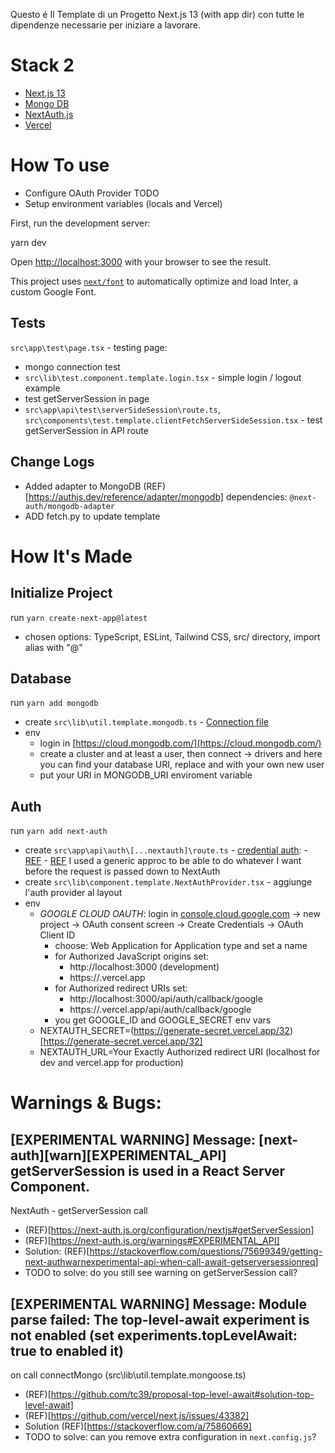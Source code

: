 Questo é Il Template di un Progetto Next.js 13 (with app dir) con tutte le dipendenze necessarie per iniziare a lavorare.

# Stack 2

- [Next.js 13](https://nextjs.org/docs/getting-started/installation)
- [Mongo DB](https://www.mongodb.com/developer/languages/javascript/nextjs-with-mongodb/)
- [NextAuth.js](https://next-auth.js.org/)
- [Vercel](https://vercel.com/new?utm_medium=default-template&filter=next.js&utm_source=create-next-app&utm_campaign=create-next-app-readme)
# How To use

- Configure OAuth Provider TODO
- Setup environment variables (locals and Vercel)

First, run the development server:

yarn dev

Open [http://localhost:3000](http://localhost:3000) with your browser to see the result.

This project uses [`next/font`](https://nextjs.org/docs/basic-features/font-optimization) to automatically optimize and load Inter, a custom Google Font.

## Tests

`src\app\test\page.tsx` - testing page:

- mongo connection test
- `src\lib\test.component.template.login.tsx` - simple login / logout example
- test getServerSession in page
- `src\app\api\test\serverSideSession\route.ts`, `src\components\test.template.clientFetchServerSideSession.tsx` - test getServerSession in API route

## Change Logs
- Added adapter to MongoDB (REF)[https://authjs.dev/reference/adapter/mongodb] dependencies: `@next-auth/mongodb-adapter`
- ADD fetch.py to update template 
# How It's Made
## Initialize Project
run `yarn create-next-app@latest`
- chosen options:
    TypeScript, ESLint, Tailwind CSS, src/ directory, import alias with "@"

## Database
run `yarn add mongodb`

- create `src\lib\util.template.mongodb.ts` - [Connection file](https://github.com/vercel/next.js/blob/canary/examples/with-mongodb/lib/mongodb.ts)
- env
    - login in [https://cloud.mongodb.com/](https://cloud.mongodb.com/)
    - create a cluster and at least a user, then connect -> drivers and here you can find your database URI, replace <USERNAME> and <PASSWORD> with your own new user
    - put your URI in MONGODB_URI enviroment variable

## Auth

run `yarn add next-auth`
- create `src\app\api\auth\[...nextauth]\route.ts` - [credential auth](https://github.com/nextauthjs/next-auth-example/blob/main/pages/api/auth/%5B...nextauth%5D.ts): 
        - [REF](https://github.com/nextauthjs/next-auth-example/blob/main/pages/api/auth/%5B...nextauth%5D.ts)
        - [REF](https://next-auth.js.org/configuration/initialization#advanced-initialization) I used a generic approc to be able to do whatever I want before the request is passed down to NextAuth
- create `src\lib\component.template.NextAuthProvider.tsx` - aggiunge l'auth provider al layout
- env
    - *GOOGLE CLOUD OAUTH*: login in [console.cloud.google.com](console.cloud.google.com) -> new project -> OAuth consent screen -> Create Credentials -> OAuth Client ID 
        - choose: Web Application for Application type and set a name
        - for Authorized JavaScript origins set:
            - http://localhost:3000 (development)
            - https://<your-vercel-domain>.vercel.app
        - for Authorized redirect URIs set:
            - http://localhost:3000/api/auth/callback/google
            - https://<your-vercel-domain>.vercel.app/api/auth/callback/google
        - you get GOOGLE_ID and GOOGLE_SECRET env vars  
    - NEXTAUTH_SECRET=(https://generate-secret.vercel.app/32)[https://generate-secret.vercel.app/32]
    - NEXTAUTH_URL=Your Exactly Authorized redirect URI (localhost for dev and vercel.app for production)


# Warnings & Bugs:

## [EXPERIMENTAL WARNING] Message: [next-auth][warn][EXPERIMENTAL_API] getServerSession is used in a React Server Component.
NextAuth - getServerSession call
- (REF)[https://next-auth.js.org/configuration/nextjs#getServerSession]
- (REF)[https://next-auth.js.org/warnings#EXPERIMENTAL_API]
- Solution: (REF)[https://stackoverflow.com/questions/75699349/getting-next-authwarnexperimental-api-when-call-await-getserversessionreq]
- TODO to solve: do you still see warning on getServerSession call?

## [EXPERIMENTAL WARNING] Message: Module parse failed: The top-level-await experiment is not enabled (set experiments.topLevelAwait: true to enabled it)
on call connectMongo (src\lib\util.template.mongoose.ts)
- (REF)[https://github.com/tc39/proposal-top-level-await#solution-top-level-await]
- (REF)[https://github.com/vercel/next.js/issues/43382]
- Solution (REF)[https://stackoverflow.com/a/75860669]
- TODO to solve: can you remove extra configuration in `next.config.js`?

<!-- # Contributors

We warmly invite you to contribute to our Next.js 13 project template! This project aims to provide a robust and efficient setup for developers to kick-start their projects. By contributing, you will be part of a thriving community working together to improve the developer experience and make an impact on the open-source ecosystem.

How Can You Contribute?
There are various ways to contribute, such as:

Bug Reports: If you come across any issues or bugs, please open an issue in our GitHub repository, providing a clear description and steps to reproduce the problem.

Feature Requests: We are always looking to improve our project. If you have any ideas for new features or improvements, feel free to open an issue to discuss them with the community.

Code Contributions: If you'd like to contribute code directly, you can submit a pull request. Before doing so, make sure to discuss the changes in a relevant issue, or create a new one if needed.

Documentation: Keeping our documentation up-to-date and clear is essential. If you find any inconsistencies or areas for improvement, please help us by submitting an update.

Community Support: Engage with the community by answering questions, providing guidance, or sharing your own experiences and projects based on our template.

We welcome contributors of all skill levels, and we value your time and effort. Our community is built on collaboration, and we believe that your contributions will help us grow and improve together. -->
<!--     
## Auth

    How to use it:
    Behind the scenes, this creates all the relevant OAuth API routes within /api/auth/* so that auth API requests to:

    GET /api/auth/signin
    POST /api/auth/signin/:provider
    GET/POST /api/auth/callback/:provider
    GET /api/auth/signout
    POST /api/auth/signout
    GET /api/auth/session
    GET /api/auth/csrf
    GET /api/auth/providers

    Quando configuri l'autenticazione con Google tramite l'API Console di Google Cloud (https://console.cloud.google.com/), devi specificare un'URI di reindirizzamento autorizzata. Questa URI viene utilizzata da Google per reindirizzare l'utente alla tua applicazione dopo che l'utente ha concesso l'autorizzazione. Assicurati che l'URI di reindirizzamento autorizzata nel tuo progetto Google Cloud corrisponda a NEXTAUTH_URL seguito da /api/auth/callback/google. Ad esempio, se il tuo NEXTAUTH_URL è "https://www.esempio.com", l'URI di reindirizzamento autorizzata dovrebbe essere "https://www.esempio.com/api/auth/callback/google".

    Attenzione! http://localhost é diverso da http://localhost


# TODO

fix tailwind DONE - tailwind ingora la cartella lib, non mettere componenti li -->

